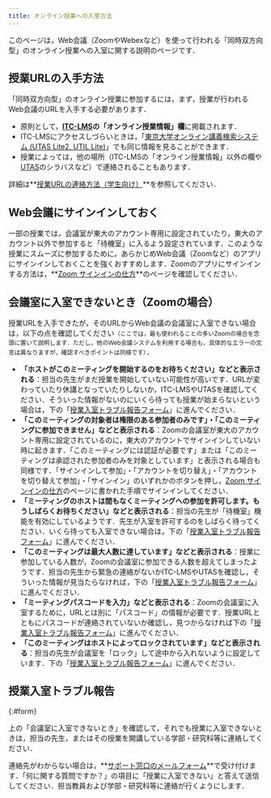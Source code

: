 ```yaml
---
title: オンライン授業への入室方法
---
```


このページは，Web会議（ZoomやWebexなど）を使って行われる「同時双方向型」のオンライン授業への入室に関する説明のページです．

## 授業URLの入手方法

「同時双方向型」のオンライン授業に参加するには，まず，授業が行われるWeb会議のURLを入手する必要があります．

- 原則として，**[ITC-LMS](https://itc-lms.ecc.u-tokyo.ac.jp/)の「オンライン授業情報」欄**に掲載されます．
- ITC-LMSにアクセスしづらいときは，「[東京大学オンライン講義検索システム (UTAS Lite2, UTIL Lite)](https://utelecon-directory.adm.u-tokyo.ac.jp/)」でも同じ情報を見ることができます．
- 授業によっては，他の場所（ITC-LMSの「オンライン授業情報」以外の欄や[UTAS](https://utas.adm.u-tokyo.ac.jp/campusweb/campusportal.do)のシラバスなど）で連絡されることもあります．

詳細は**[授業URLの連絡方法（学生向け）](/oc/url)**を参照してください．

## Web会議にサインインしておく

一部の授業では，会議室が東大のアカウント専用に設定されていたり，東大のアカウント以外で参加すると「待機室」に入るよう設定されています．このような授業にスムーズに参加するために，あらかじめWeb会議（Zoomなど）のアプリにサインインしておくことを強くおすすめします．Zoomのアプリにサインインする方法は，**[Zoom サインインの仕方](/zoom/signin)**のページを確認してください．

## 会議室に入室できないとき（Zoomの場合）

授業URLを入手できたが，そのURLからWeb会議の会議室に入室できない場合は，以下の点を確認してください<small>（ここでは，最も使われることの多いZoomの場合を念頭に置いて説明します．ただし，他のWeb会議システムを利用する場合も，具体的なエラーの文言は異なりますが，確認すべきポイントは同様です）</small>．

- **「ホストがこのミーティングを開始するのをお待ちください」などと表示される**：担当の先生がまだ授業を開始していない可能性が高いです．URLが変わっていたり休講となっていたりしないか，ITC-LMSやUTASを確認してください．そういった情報がないのにいくら待っても授業が始まらないという場合は，下の「[授業入室トラブル報告フォーム](#form)」に進んでください．
- **「このミーティングの対象者は権限のある参加者のみです」・「このミーティングに参加できません」などと表示される**：Zoomの会議室が東大のアカウント専用に設定されているのに，東大のアカウントでサインインしていない時に起きます．「このミーティングには認証が必要です」または「このミーティングは承認された参加者のみを対象としています」と表示される場合も同様です．「サインインして参加」・「アカウントを切り替え」・「アカウントを切り替えて参加」・「サインイン」のいずれかのボタンを押し，[Zoom サインインの仕方](/zoom/signin)のページに書かれた手順でサインインしてください．
- **「ミーティングのホストは間もなくミーティングへの参加を許可します。もうしばらくお待ちください」などと表示される**：担当の先生が「待機室」機能を有効にしているようです．先生が入室を許可するのをしばらく待ってください．いくら待っても入室できない場合は，下の「[授業入室トラブル報告フォーム](#form)」に進んでください．
- **「このミーティングは最大人数に達しています」などと表示される**：授業に参加している人数が，Zoomの会議室に参加できる人数を超えてしまったようです．担当の先生から緊急の連絡がないかITC-LMSやUTASを確認し，そういった情報が見当たらなければ，下の「[授業入室トラブル報告フォーム](#form)」に進んでください．
- **「ミーティングパスコードを入力」などと表示される**：Zoomの会議室に入室するために，URLとは別に「パスコード」の情報が必要です．授業URLとともにパスコードが連絡されていないか確認し，見つからなければ下の「[授業入室トラブル報告フォーム](#form)」に進んでください．
- **「このミーティングはホストによってロックされています」などと表示される**：担当の先生が会議室を「ロック」して途中から入れないように設定しています．下の「[授業入室トラブル報告フォーム](#form)」に進んでください．

## 授業入室トラブル報告
{:#form}

上の「会議室に入室できないとき」を確認して，それでも授業に入室できないときは，担当の先生，またはその授業を開講している学部・研究科等に連絡してください．

連絡先がわからない場合は，**[サポート窓口のメールフォーム](/support/#email-form)**で受け付けます．「何に関する質問ですか？」の項目に「授業に入室できない」と答えて送信してください．担当教員および学部・研究科等に連絡が行くようにします．
